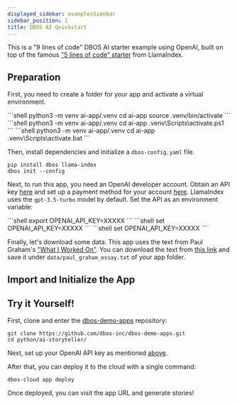 ```yaml
---
displayed_sidebar: examplesSidebar
sidebar_position: 1
title: DBOS AI Quickstart
---
```


This is a "9 lines of code" DBOS AI starter example using OpenAI, built on top of the famous ["5 lines of code" starter](https://docs.llamaindex.ai/en/stable/getting_started/starter_example/) from LlamaIndex.

## Preparation

First, you need to create a folder for your app and activate a virtual environment.

<Tabs groupId="operating-systems">
<TabItem value="maclinux" label="macOS or Linux">
```shell
python3 -m venv ai-app/.venv
cd ai-app
source .venv/bin/activate
```
</TabItem>
<TabItem value="win-ps" label="Windows (PowerShell)">
```shell
python3 -m venv ai-app/.venv
cd ai-app
.venv\Scripts\activate.ps1
```
</TabItem>
<TabItem value="win-cmd" label="Windows (cmd)">
```shell
python3 -m venv ai-app/.venv
cd ai-app
.venv\Scripts\activate.bat
```
</TabItem>
</Tabs>

Then, install dependencies and initialize a `dbos-config.yaml` file.
```shell
pip install dbos llama-index
dbos init --config
```

Next, to run this app, you need an OpenAI developer account. Obtain an API key [here](https://platform.openai.com/api-keys) and set up a payment method for your account [here](https://platform.openai.com/account/billing/overview). LlamaIndex uses the `gpt-3.5-turbo` model by default. Set the API as an environment variable:

<Tabs groupId="operating-systems">
<TabItem value="maclinux" label="macOS or Linux">
```shell
export OPENAI_API_KEY=XXXXX
```
</TabItem>
<TabItem value="win-ps" label="Windows (PowerShell)">
```shell
set OPENAI_API_KEY=XXXXX
```
</TabItem>
<TabItem value="win-cmd" label="Windows (cmd)">
```shell
set OPENAI_API_KEY=XXXXX
```
</TabItem>
</Tabs>

Finally, let's download some data. This app uses the text from Paul Graham's ["What I Worked On"](http://paulgraham.com/worked.html). You can download the text from [this link](https://raw.githubusercontent.com/run-llama/llama_index/main/docs/docs/examples/data/paul_graham/paul_graham_essay.txt) and save it under `data/paul_graham_essay.txt` of your app folder.

## Import and Initialize the App


## Try it Yourself!

First, clone and enter the [dbos-demo-apps](https://github.com/dbos-inc/dbos-demo-apps) repository:

```shell
git clone https://github.com/dbos-inc/dbos-demo-apps.git
cd python/ai-storyteller/
```

Next, set up your OpenAI API key as mentioned [above](#import-and-initialize-the-app).

After that, you can deploy it to the cloud with a single command:

```shell
dbos-cloud app deploy
```

Once deployed, you can visit the app URL and generate stories!